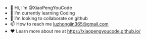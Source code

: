 - 👋 Hi, I’m @XiaoPengYouCode
- 🌱 I’m currently learning Coding
- 💞️ I’m looking to collaborate on github
- 📫 How to reach me luzhongjin365@gmail.com
- ❤️ Learn more about me at <https://xiaopengyoucode.github.io/>

<!---
XiaoPengYouCode/XiaoPengYouCode is a ✨ special ✨ repository because its `README.md` (this file) appears on your GitHub profile.
You can click the Preview link to take a look at your changes.
--->
